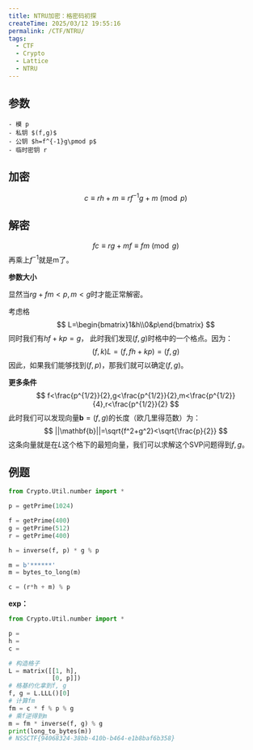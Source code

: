 ```yaml
---
title: NTRU加密：格密码初探
createTime: 2025/03/12 19:55:16
permalink: /CTF/NTRU/
tags:
  - CTF
  - Crypto
  - Lattice
  - NTRU
---
```


## 参数

    - 模 p
    - 私钥 $(f,g)$
    - 公钥 $h=f^{-1}g\pmod p$
    - 临时密钥 r

## 加密

$$
c\equiv rh+m\equiv rf^{-1}g+m\pmod p
$$

## 解密

$$
fc\equiv rg+mf\equiv fm\pmod g
$$
再乘上$f^{-1}$就是m了。

**参数大小**

显然当$rg+fm<p,m<g$时才能正常解密。

考虑格
$$
L=\begin{bmatrix}1&h\\0&p\end{bmatrix}
$$
同时我们有$hf+kp=g$，
此时我们发现$(f,g)$时格中的一个格点。因为：
$$
(f,k)L=(f,fh+kp)=(f,g)
$$
因此，如果我们能够找到$(f,p)$，那我们就可以确定$(f,g)$。

**更多条件**
$$
f<\frac{p^{1/2}}{2},g<\frac{p^{1/2}}{2},m<\frac{p^{1/2}}{4},r<\frac{p^{1/2}}{2}
$$
此时我们可以发现向量$\mathbf{b}=(f,g)$的长度（欧几里得范数）为：
$$
||\mathbf{b}||=\sqrt{f^2+g^2}<\sqrt{\frac{p}{2}}
$$
这条向量就是在$L$这个格下的最短向量，我们可以求解这个SVP问题得到$f,g$。

## 例题

```python
from Crypto.Util.number import *

p = getPrime(1024)

f = getPrime(400)
g = getPrime(512)
r = getPrime(400)

h = inverse(f, p) * g % p

m = b'******'
m = bytes_to_long(m)

c = (r*h + m) % p
```

**exp：**

```python
from Crypto.Util.number import *

p = 
h = 
c = 

# 构造格子
L = matrix([[1, h],
            [0, p]])
# 格基约化拿到f, g
f, g = L.LLL()[0]
# 计算fm
fm = c * f % p % g
# 乘f逆得到m
m = fm * inverse(f, g) % g
print(long_to_bytes(m))
# NSSCTF{94068324-38bb-410b-b464-e1b8baf6b358}
```
